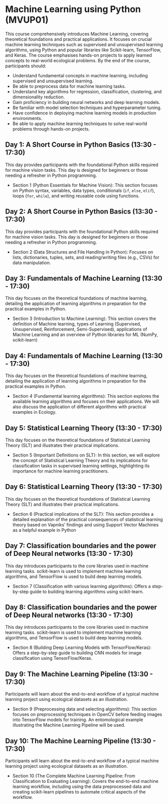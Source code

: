 # Machine Learning using Python (MVUP01)
This course comprehensively introduces Machine Learning, covering theoretical foundations and practical applications. It focuses on crucial machine learning techniques such as supervised and unsupervised learning algorithms, using Python and popular libraries like Scikit-learn, TensorFlow, and Keras. The course emphasises hands-on projects to apply learned concepts to real-world ecological problems. By the end of the course, participants should:

- Understand fundamental concepts in machine learning, including supervised and unsupervised learning.
- Be able to preprocess data for machine learning tasks.
- Understand key algorithms for regression, classification, clustering, and dimensionality reduction.
- Gain proficiency in building neural networks and deep learning models.
- Be familiar with model selection techniques and hyperparameter tuning.
- Have confidence in deploying machine learning models in production environments.
- Be able to apply machine learning techniques to solve real-world problems through hands-on projects.

## Day 1: A Short Course in Python Basics (13:30 - 17:30)
This day provides participants with the foundational Python skills required for machine vision tasks. This day is designed for beginners or those needing a refresher in Python programming.
- Section 1 (Python Essentials for Machine Vision): This section focuses on Python syntax,
variables, data types, conditionals (`if`, `else`, `elif`), loops (`for`, `while`), and writing reusable code using functions.

## Day 2: A Short Course in Python Basics (13:30 - 17:30)
This day provides participants with the foundational Python skills required for machine vision tasks. This day is designed for beginners or those needing a refresher in Python programming.
- Section 2 (Data Structures and File Handling in Python): Focuses on lists, dictionaries, tuples, sets, and reading/writing files (e.g., CSVs) for data manipulation.

## Day 3: Fundamentals of Machine Learning (13:30 - 17:30)
This day focuses on the theoretical foundations of machine learning, detailing the application of learning algorithms in preparation for the practical examples in Python.
- Section 3 (Introduction to Machine Learning): This section covers the definition of Machine learning, types of Learning (Supervised, Unsupervised, Reinforcement, Semi-Supervised), applications of Machine Learning and an overview of Python libraries for ML (NumPy, scikit-learn)

## Day 4: Fundamentals of Machine Learning (13:30 - 17:30)
This day focuses on the theoretical foundations of machine learning, detailing the application of learning algorithms in preparation for the practical examples in Python.
- Section 4 (Fundamental learning algorithms): This section explores the available learning algorithms and focuses on their applications. We will also discuss the application of different algorithms with practical examples in Ecology.

## Day 5: Statistical Learning Theory (13:30 - 17:30)
This day focuses on the theoretical foundations of Statistical Learning Theory (SLT) and illustrates their practical implications.
- Section 5 (Important Definitions on SLT): In this section, we will explore the concept of Statistical Learning Theory and its implications for classification tasks in supervised learning settings, highlighting its importance for machine learning practitioners.

## Day 6: Statistical Learning Theory (13:30 - 17:30)
This day focuses on the theoretical foundations of Statistical Learning Theory (SLT) and illustrates their practical implications.
- Section 6 (Practical implications of the SLT): This section provides a detailed explanation of the practical consequences of statistical learning theory based on Vapniks’ findings and using Support Vector Machines as a helpful example in Python

## Day 7: Classification boundaries and the power of Deep Neural networks (13:30 - 17:30)
This day introduces participants to the core libraries used in machine learning tasks. scikit-learn is used to implement machine learning algorithms, and TensorFlow is used to build deep learning models.
- Section 7 (Classification with various learning algorithms): Offers a step-by-step guide to building learning algorithms using scikit-learn.

## Day 8: Classification boundaries and the power of Deep Neural networks (13:30 - 17:30)
This day introduces participants to the core libraries used in machine learning tasks. scikit-learn is used to implement machine learning algorithms, and TensorFlow is used to build deep learning models.
- Section 8 (Building Deep Learning Models with TensorFlow/Keras): Offers a step-by-step guide to building CNN models for image classification using TensorFlow/Keras.

## Day 9: The Machine Learning Pipeline (13:30 - 17:30)
Participants will learn about the end-to-end workflow of a typical machine learning project using ecological datasets as an illustration.
- Section 9 (Preprocessing data and selecting algorithms): This section focuses on preprocessing techniques in OpenCV before feeding images into TensorFlow models for training. An entomological example illustrating the Machine Learning Pipeline will be used.

## Day 10: The Machine Learning Pipeline (13:30 - 17:30)
Participants will learn about the end-to-end workflow of a typical machine learning project using ecological datasets as an illustration.
- Section 10 (The Complete Machine Learning Pipeline: From Classification to Evaluating Learning): Covers the end-to-end machine learning workflow, including using the data preprocessed data and creating scikit-learn pipelines to automate critical aspects of the workflow.